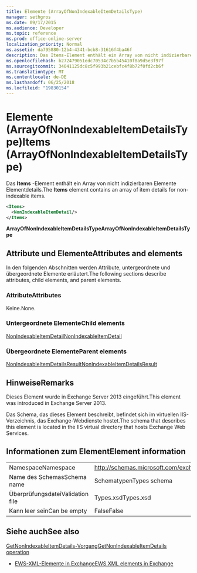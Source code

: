 ```yaml
---
title: Elemente (ArrayOfNonIndexableItemDetailsType)
manager: sethgros
ms.date: 09/17/2015
ms.audience: Developer
ms.topic: reference
ms.prod: office-online-server
localization_priority: Normal
ms.assetid: da795880-12b4-4341-bcb8-31616f4ba46f
description: Das Items-Element enthält ein Array von nicht indizierbaren Elemente Elementdetails.
ms.openlocfilehash: b272479051edc70534c7b5b45410f8a9d5e3f97f
ms.sourcegitcommit: 34041125dc8c5f993b21cebfc4f8b72f0fd2cb6f
ms.translationtype: MT
ms.contentlocale: de-DE
ms.lasthandoff: 06/25/2018
ms.locfileid: "19830154"
---
```

# <a name="items-arrayofnonindexableitemdetailstype"></a><span data-ttu-id="f6e9a-103">Elemente (ArrayOfNonIndexableItemDetailsType)</span><span class="sxs-lookup"><span data-stu-id="f6e9a-103">Items (ArrayOfNonIndexableItemDetailsType)</span></span>

<span data-ttu-id="f6e9a-104">Das **Items** -Element enthält ein Array von nicht indizierbaren Elemente Elementdetails.</span><span class="sxs-lookup"><span data-stu-id="f6e9a-104">The **Items** element contains an array of item details for non-indexable items.</span></span> 
  
```XML
<Items>
  <NonIndexableItemDetail/>
</Items>
```

 <span data-ttu-id="f6e9a-105">**ArrayOfNonIndexableItemDetailsType**</span><span class="sxs-lookup"><span data-stu-id="f6e9a-105">**ArrayOfNonIndexableItemDetailsType**</span></span>
## <a name="attributes-and-elements"></a><span data-ttu-id="f6e9a-106">Attribute und Elemente</span><span class="sxs-lookup"><span data-stu-id="f6e9a-106">Attributes and elements</span></span>

<span data-ttu-id="f6e9a-107">In den folgenden Abschnitten werden Attribute, untergeordnete und übergeordnete Elemente erläutert.</span><span class="sxs-lookup"><span data-stu-id="f6e9a-107">The following sections describe attributes, child elements, and parent elements.</span></span>
  
### <a name="attributes"></a><span data-ttu-id="f6e9a-108">Attribute</span><span class="sxs-lookup"><span data-stu-id="f6e9a-108">Attributes</span></span>

<span data-ttu-id="f6e9a-109">Keine.</span><span class="sxs-lookup"><span data-stu-id="f6e9a-109">None.</span></span>
  
### <a name="child-elements"></a><span data-ttu-id="f6e9a-110">Untergeordnete Elemente</span><span class="sxs-lookup"><span data-stu-id="f6e9a-110">Child elements</span></span>

[<span data-ttu-id="f6e9a-111">NonIndexableItemDetail</span><span class="sxs-lookup"><span data-stu-id="f6e9a-111">NonIndexableItemDetail</span></span>](nonindexableitemdetail.md)
  
### <a name="parent-elements"></a><span data-ttu-id="f6e9a-112">Übergeordnete Elemente</span><span class="sxs-lookup"><span data-stu-id="f6e9a-112">Parent elements</span></span>

[<span data-ttu-id="f6e9a-113">NonIndexableItemDetailsResult</span><span class="sxs-lookup"><span data-stu-id="f6e9a-113">NonIndexableItemDetailsResult</span></span>](nonindexableitemdetailsresult.md)
  
## <a name="remarks"></a><span data-ttu-id="f6e9a-114">Hinweise</span><span class="sxs-lookup"><span data-stu-id="f6e9a-114">Remarks</span></span>

<span data-ttu-id="f6e9a-115">Dieses Element wurde in Exchange Server 2013 eingeführt.</span><span class="sxs-lookup"><span data-stu-id="f6e9a-115">This element was introduced in Exchange Server 2013.</span></span>
  
<span data-ttu-id="f6e9a-116">Das Schema, das dieses Element beschreibt, befindet sich im virtuellen IIS-Verzeichnis, das Exchange-Webdienste hostet.</span><span class="sxs-lookup"><span data-stu-id="f6e9a-116">The schema that describes this element is located in the IIS virtual directory that hosts Exchange Web Services.</span></span>
  
## <a name="element-information"></a><span data-ttu-id="f6e9a-117">Informationen zum Element</span><span class="sxs-lookup"><span data-stu-id="f6e9a-117">Element information</span></span>

|||
|:-----|:-----|
|<span data-ttu-id="f6e9a-118">Namespace</span><span class="sxs-lookup"><span data-stu-id="f6e9a-118">Namespace</span></span>  <br/> |http://schemas.microsoft.com/exchange/services/2006/types  <br/> |
|<span data-ttu-id="f6e9a-119">Name des Schemas</span><span class="sxs-lookup"><span data-stu-id="f6e9a-119">Schema name</span></span>  <br/> |<span data-ttu-id="f6e9a-120">Schematypen</span><span class="sxs-lookup"><span data-stu-id="f6e9a-120">Types schema</span></span>  <br/> |
|<span data-ttu-id="f6e9a-121">Überprüfungsdatei</span><span class="sxs-lookup"><span data-stu-id="f6e9a-121">Validation file</span></span>  <br/> |<span data-ttu-id="f6e9a-122">Types.xsd</span><span class="sxs-lookup"><span data-stu-id="f6e9a-122">Types.xsd</span></span>  <br/> |
|<span data-ttu-id="f6e9a-123">Kann leer sein</span><span class="sxs-lookup"><span data-stu-id="f6e9a-123">Can be empty</span></span>  <br/> |<span data-ttu-id="f6e9a-124">False</span><span class="sxs-lookup"><span data-stu-id="f6e9a-124">False</span></span>  <br/> |
   
## <a name="see-also"></a><span data-ttu-id="f6e9a-125">Siehe auch</span><span class="sxs-lookup"><span data-stu-id="f6e9a-125">See also</span></span>



[<span data-ttu-id="f6e9a-126">GetNonIndexableItemDetails-Vorgang</span><span class="sxs-lookup"><span data-stu-id="f6e9a-126">GetNonIndexableItemDetails operation</span></span>](getnonindexableitemdetails-operation.md)


- [<span data-ttu-id="f6e9a-127">EWS-XML-Elemente in Exchange</span><span class="sxs-lookup"><span data-stu-id="f6e9a-127">EWS XML elements in Exchange</span></span>](ews-xml-elements-in-exchange.md)

